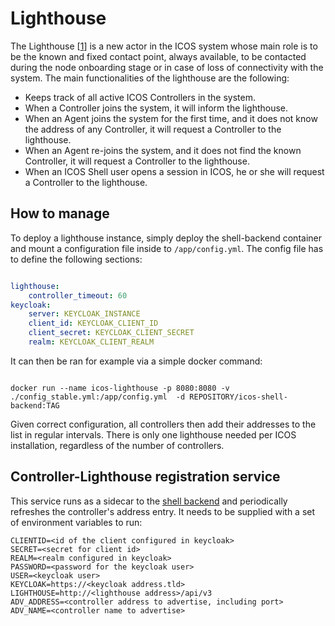 # Lighthouse
The Lighthouse [[1](https://www.icos-project.eu/files/deliverables/D2.2_ICOS_Design_v1.0.pdf)] 
is a new actor in the ICOS system whose main role is to be the known and fixed contact point, always available,
to be contacted during the node onboarding stage or in case of loss of connectivity with the system.
The main functionalities of the lighthouse are the following:

+ Keeps track of all active ICOS Controllers in the system.
+ When a Controller joins the system, it will inform the lighthouse.
+ When an Agent joins the system for the first time, and it does not know the address of any Controller,
  it will request a Controller to the lighthouse.
+ When an Agent re-joins the system, and it does not find the known Controller, it will request a
  Controller to the lighthouse.
+ When an ICOS Shell user opens a session in ICOS, he or she will request a Controller to the
 lighthouse.

## How to manage
To deploy a lighthouse instance, simply deploy the shell-backend container and 
mount a configuration file inside to `/app/config.yml`.
The config file has to define the following sections:

```yaml

lighthouse:
	controller_timeout: 60
keycloak:
  	server: KEYCLOAK_INSTANCE
  	client_id: KEYCLOAK_CLIENT_ID
  	client_secret: KEYCLOAK_CLIENT_SECRET
  	realm: KEYCLOAK_CLIENT_REALM
```

It can then be ran for example via a simple docker command:

```docker

docker run --name icos-lighthouse -p 8080:8080 -v ./config_stable.yml:/app/config.yml  -d REPOSITORY/icos-shell-backend:TAG

```

Given correct configuration, all controllers then add their addresses to the list in regular intervals.
There is only one lighthouse needed per ICOS installation, regardless of the number of controllers.

## Controller-Lighthouse registration service
This service runs as a sidecar to the [shell backend](../../../Developer/Components/shell-backend) and 
periodically refreshes the controller's address entry. It needs to be supplied with a set of environment 
variables to run:

```
CLIENTID=<id of the client configured in keycloak>
SECRET=<secret for client id>
REALM=<realm configured in keycloak>
PASSWORD=<password for the keycloak user>
USER=<keycloak user>
KEYCLOAK=https://<keycloak address.tld>
LIGHTHOUSE=http://<lighthouse address>/api/v3
ADV_ADDRESS=<controller address to advertise, including port>
ADV_NAME=<controller name to advertise>
```
